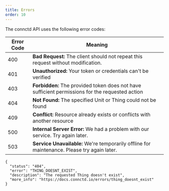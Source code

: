 ```yaml
---
title: Errors
order: 10
---
```


The connctd API uses the following error codes:

| Error Code | Meaning                                                                                         |
| ---------- | ----------------------------------------------------------------------------------------------- |
| 400        | **Bad Request:** The client should not repeat this request without modification.                |
| 401        | **Unauthorized:** Your token or credentials can't be verified                                   |
| 403        | **Forbidden:** The provided token does not have sufficient permissions for the requested action |
| 404        | **Not Found:** The specified Unit or Thing could not be found                                   |
| 409        | **Conflict:** Resource already exists or conflicts with another resource                        |
| 500        | **Internal Server Error:** We had a problem with our service. Try again later.                  |
| 503        | **Service Unavailable:** We're temporarily offline for maintenance. Please try again later.     |

```json:title=Error&nbsp;response&nbsp;object
{
  "status": "404",
  "error": "THING_DOESNT_EXIST",
  "description": "The requested Thing doesn't exist",
  "more_info": "https://docs.connctd.io/errors/thing_doesnt_exist"
}
```
